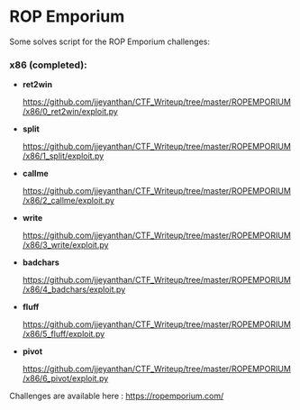 # ROP Emporium 


Some solves script for the ROP Emporium challenges: 


### x86 (completed):


- **ret2win** 

    https://github.com/jjeyanthan/CTF_Writeup/tree/master/ROPEMPORIUM/x86/0_ret2win/exploit.py
 
- **split**

    https://github.com/jjeyanthan/CTF_Writeup/tree/master/ROPEMPORIUM/x86/1_split/exploit.py

- **callme**

    https://github.com/jjeyanthan/CTF_Writeup/tree/master/ROPEMPORIUM/x86/2_callme/exploit.py

- **write**

    https://github.com/jjeyanthan/CTF_Writeup/tree/master/ROPEMPORIUM/x86/3_write/exploit.py

- **badchars**

    https://github.com/jjeyanthan/CTF_Writeup/tree/master/ROPEMPORIUM/x86/4_badchars/exploit.py


- **fluff**

    https://github.com/jjeyanthan/CTF_Writeup/tree/master/ROPEMPORIUM/x86/5_fluff/exploit.py

- **pivot**

    https://github.com/jjeyanthan/CTF_Writeup/tree/master/ROPEMPORIUM/x86/6_pivot/exploit.py



Challenges are available here : https://ropemporium.com/
